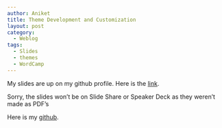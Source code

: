 ```yaml
---
author: Aniket
title: Theme Development and Customization
layout: post
category:
  - Weblog
tags:
  - Slides
  - themes
  - WordCamp
---
```

My slides are up on my github profile. Here is the [link][1].

Sorry, the slides won’t be on Slide Share or Speaker Deck as they weren’t made as PDF’s

Here is my [github][2].

 [1]: https://github.com/aniketpant/WordCamp-Presentation "Git Repo for my slides"
 [2]: https://github.com/aniketpant "My Github Repos"